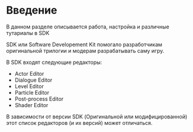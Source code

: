 # Введение

В данном разделе описывается работа, настройка и различные тутариалы в SDK

SDK или Software Developement Kit помогало разработчикам оригинальной трилогии и модерам разрабатывать саму игру.

В SDK входят следующие редакторы:

- Actor Editor
- Dialogue Editor
- Level Editor
- Particle Editor
- Post-process Editor
- Shader Editor

В зависимости от версии SDK (Оригинальной или модифицированной) этот список редакторов (и их версий) может отличаться.

